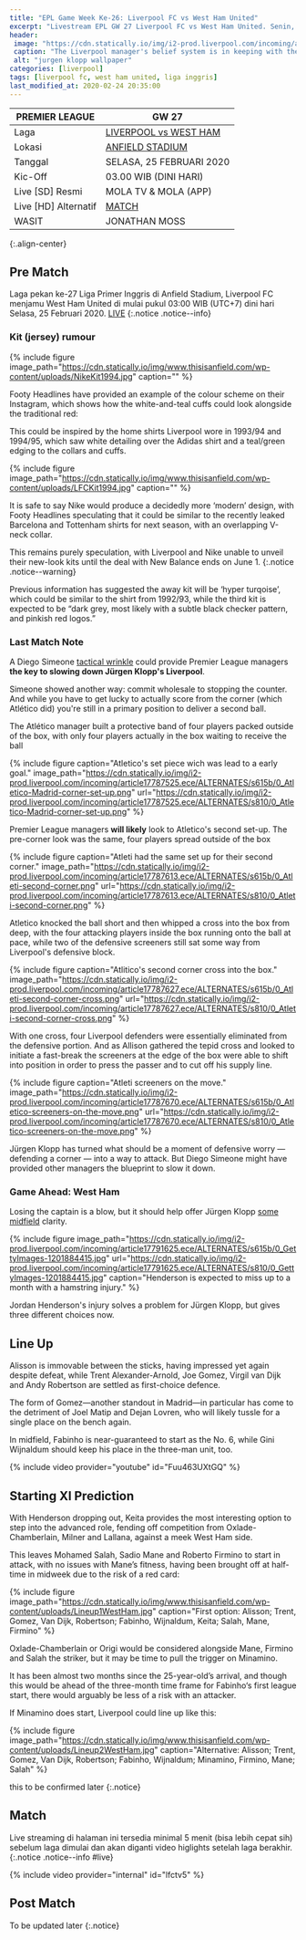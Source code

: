 ```yaml
---
title: "EPL Game Week Ke-26: Liverpool FC vs West Ham United"
excerpt: "Livestream EPL GW 27 Liverpool FC vs West Ham United. Senin, 25 Februari 2020 Pukul 03.00 WIB (UTC+7)."
header:
 image: "https://cdn.statically.io/img/i2-prod.liverpool.com/incoming/article17788820.ece/ALTERNATES/s810/0_GettyImages-1207274193.jpg"
 caption: "The Liverpool manager's belief system is in keeping with the city's, and [his letter](https://cdn.statically.io/img/ichef.bbci.co.uk/news/695/cpsprodpb/17D0C/production/_110984579_kloppletter2-nc.png) to reply a young Manchester United fan [letter](https://cdn.statically.io/img/www.foxsportsasia.com/tachyon/2020/02/03-15.jpg) this week only served to reinforce that"
 alt: "jurgen klopp wallpaper"
categories: [liverpool]
tags: [liverpool fc, west ham united, liga inggris]
last_modified_at: 2020-02-24 20:35:00
---
```


|PREMIER LEAGUE|GW 27|
|---|---|
|Laga|[LIVERPOOL vs WEST HAM](/liverpool/home-vs-westham/)|
|Lokasi|[ANFIELD STADIUM](/liverpool/this-is-anfield-the-history-of-liverpools-famous-sign/)|
|Tanggal|SELASA, 25 FEBRUARI 2020|
|Kic-Off|03.00 WIB (DINI HARI)|
|Live [SD] Resmi|MOLA TV & MOLA (APP)|
|Live [HD] Alternatif|[MATCH](#match)
|WASIT|JONATHAN MOSS|
{:.align-center}

## Pre Match

Laga pekan ke-27 Liga Primer Inggris di Anfield Stadium, Liverpool FC menjamu West Ham United di mulai pukul 03:00 WIB (UTC+7) dini hari Selasa, 25 Februari 2020. [LIVE](#match)
{:.notice .notice--info}

### Kit (jersey) rumour

{% include figure image_path="https://cdn.statically.io/img/www.thisisanfield.com/wp-content/uploads/NikeKit1994.jpg" caption="" %}

Footy Headlines have provided an example of the colour scheme on their Instagram, which shows how the white-and-teal cuffs could look alongside the traditional red:

This could be inspired by the home shirts Liverpool wore in 1993/94 and 1994/95, which saw white detailing over the Adidas shirt and a teal/green edging to the collars and cuffs.

{% include figure image_path="https://cdn.statically.io/img/www.thisisanfield.com/wp-content/uploads/LFCKit1994.jpg" caption="" %}

It is safe to say Nike would produce a decidedly more ‘modern’ design, with Footy Headlines speculating that it could be similar to the recently leaked Barcelona and Tottenham shirts for next season, with an overlapping V-neck collar.

This remains purely speculation, with Liverpool and Nike unable to unveil their new-look kits until the deal with New Balance ends on June 1.
{:.notice .notice--warning}

Previous information has suggested the away kit will be ‘hyper turqoise’, which could be similar to the shirt from 1992/93, while the third kit is expected to be “dark grey, most likely with a subtle black checker pattern, and pinkish red logos.”

### Last Match Note

A Diego Simeone [tactical wrinkle](/liverpool/ucl-away-vs-atletico/) could provide Premier League managers **the key to slowing down Jürgen Klopp's Liverpool**.

Simeone showed another way: commit wholesale to stopping the counter. And while you have to get lucky to actually score from the corner (which Atlético did) you're still in a primary position to deliver a second ball.

The Atlético manager built a protective band of four players packed outside of the box, with only four players actually in the box waiting to receive the ball

{% include figure caption="Atletico's set piece wich was lead to a early goal." image_path="https://cdn.statically.io/img/i2-prod.liverpool.com/incoming/article17787525.ece/ALTERNATES/s615b/0_Atletico-Madrid-corner-set-up.png" url="https://cdn.statically.io/img/i2-prod.liverpool.com/incoming/article17787525.ece/ALTERNATES/s810/0_Atletico-Madrid-corner-set-up.png" %}

Premier League managers **will likely** look to Atletico's second set-up. The pre-corner look was the same, four players spread outside of the box

{% include figure caption="Atleti had the same set up for their second corner." image_path="https://cdn.statically.io/img/i2-prod.liverpool.com/incoming/article17787613.ece/ALTERNATES/s615b/0_Atleti-second-corner.png" url="https://cdn.statically.io/img/i2-prod.liverpool.com/incoming/article17787613.ece/ALTERNATES/s810/0_Atleti-second-corner.png" %}

Atletico knocked the ball short and then whipped a cross into the box from deep, with the four attacking players inside the box running onto the ball at pace, while two of the defensive screeners still sat some way from Liverpool's defensive block.

{% include figure caption="Atlitico's second corner cross into the box." image_path="https://cdn.statically.io/img/i2-prod.liverpool.com/incoming/article17787627.ece/ALTERNATES/s615b/0_Atleti-second-corner-cross.png" url="https://cdn.statically.io/img/i2-prod.liverpool.com/incoming/article17787627.ece/ALTERNATES/s810/0_Atleti-second-corner-cross.png" %}

With one cross, four Liverpool defenders were essentially eliminated from the defensive portion. And as Allison gathered the tepid cross and looked to initiate a fast-break the screeners at the edge of the box were able to shift into position in order to press the passer and to cut off his supply line.

{% include figure caption="Atleti screeners on the move." image_path="https://cdn.statically.io/img/i2-prod.liverpool.com/incoming/article17787670.ece/ALTERNATES/s615b/0_Atletico-screeners-on-the-move.png" url="https://cdn.statically.io/img/i2-prod.liverpool.com/incoming/article17787670.ece/ALTERNATES/s810/0_Atletico-screeners-on-the-move.png" %}

Jürgen Klopp has turned what should be a moment of defensive worry — defending a corner — into a way to attack. But Diego Simeone might have provided other managers the blueprint to slow it down.

### Game Ahead: West Ham

Losing the captain is a blow, but it should help offer Jürgen Klopp [some midfield](#starting-xi-prediction) clarity.

{% include figure image_path="https://cdn.statically.io/img/i2-prod.liverpool.com/incoming/article17791625.ece/ALTERNATES/s615b/0_GettyImages-1201884415.jpg" url="https://cdn.statically.io/img/i2-prod.liverpool.com/incoming/article17791625.ece/ALTERNATES/s810/0_GettyImages-1201884415.jpg" caption="Henderson is expected to miss up to a month with a hamstring injury." %}

Jordan Henderson's injury solves a problem for Jürgen Klopp, but gives three different choices now. 

## Line Up

Alisson is immovable between the sticks, having impressed yet again despite defeat, while Trent Alexander-Arnold, Joe Gomez, Virgil van Dijk and Andy Robertson are settled as first-choice defence.

The form of Gomez—another standout in Madrid—in particular has come to the detriment of Joel Matip and Dejan Lovren, who will likely tussle for a single place on the bench again.

In midfield, Fabinho is near-guaranteed to start as the No. 6, while Gini Wijnaldum should keep his place in the three-man unit, too.

{% include video provider="youtube" id="Fuu463UXtGQ" %}

## Starting XI Prediction

With Henderson dropping out, Keita provides the most interesting option to step into the advanced role, fending off competition from Oxlade-Chamberlain, Milner and Lallana, against a meek West Ham side.

This leaves Mohamed Salah, Sadio Mane and Roberto Firmino to start in attack, with no issues with Mane’s fitness, having been brought off at half-time in midweek due to the risk of a red card:

{% include figure image_path="https://cdn.statically.io/img/www.thisisanfield.com/wp-content/uploads/Lineup1WestHam.jpg" caption="First option: Alisson; Trent, Gomez, Van Dijk, Robertson; Fabinho, Wijnaldum, Keita; Salah, Mane, Firmino" %}

Oxlade-Chamberlain or Origi would be considered alongside Mane, Firmino and Salah the striker, but it may be time to pull the trigger on Minamino.

It has been almost two months since the 25-year-old’s arrival, and though this would be ahead of the three-month time frame for Fabinho‘s first league start, there would arguably be less of a risk with an attacker.

If Minamino does start, Liverpool could line up like this:

{% include figure image_path="https://cdn.statically.io/img/www.thisisanfield.com/wp-content/uploads/Lineup2WestHam.jpg" caption="Alternative: Alisson; Trent, Gomez, Van Dijk, Robertson; Fabinho, Wijnaldum; Minamino, Firmino, Mane; Salah" %}

this to be confirmed later
{:.notice}

## Match

Live streaming di halaman ini tersedia minimal 5 menit (bisa lebih cepat sih) sebelum laga dimulai dan akan diganti video higlights setelah laga berakhir.
{:.notice .notice--info #live}

{% include video provider="internal" id="lfctv5" %}


## Post Match

To be updated later
{:.notice}

